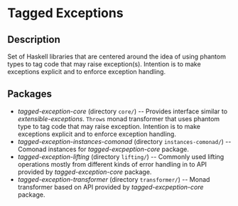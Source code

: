 Tagged Exceptions
=================

Description
-----------

Set of Haskell libraries that are centered around the idea of using phantom
types to tag code that may raise exception(s).  Intention is to make exceptions
explicit and to enforce exception handling.


Packages
--------

* *tagged-exception-core* (directory `core/`) -- Provides interface similar to
  *extensible-exceptions*.  `Throws` monad transformer that uses phantom type
  to tag code that may raise exception.  Intention is to make exceptions
  explicit and to enforce exception handling.
* *tagged-exception-instances-comonad* (directory `instances-comonad/`) --
  Comonad instances for *tagged-excpeption-core* package.
* *tagged-exception-lifting* (directory `lifting/`) -- Commonly used lifting
  operations mostly from different kinds of error handling in to API provided
  by *tagged-exception-core* package.
* *tagged-exception-transformer* (directory `transformer/`) -- Monad
  transformer based on API provided by *tagged-excpeption-core* package.
